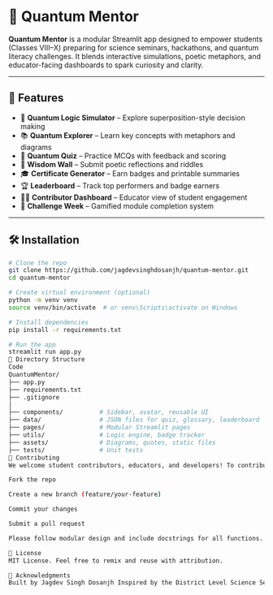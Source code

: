 # 🧠 Quantum Mentor

**Quantum Mentor** is a modular Streamlit app designed to empower students (Classes VIII–X) preparing for science seminars, hackathons, and quantum literacy challenges. It blends interactive simulations, poetic metaphors, and educator-facing dashboards to spark curiosity and clarity.

---

## 🚀 Features

- 🧪 **Quantum Logic Simulator** – Explore superposition-style decision making
- 📚 **Quantum Explorer** – Learn key concepts with metaphors and diagrams
- 🧩 **Quantum Quiz** – Practice MCQs with feedback and scoring
- 🧙 **Wisdom Wall** – Submit poetic reflections and riddles
- 🎓 **Certificate Generator** – Earn badges and printable summaries
- 🏆 **Leaderboard** – Track top performers and badge earners
- 🧑‍🏫 **Contributor Dashboard** – Educator view of student engagement
- 📅 **Challenge Week** – Gamified module completion system

---

## 🛠️ Installation

```bash
# Clone the repo
git clone https://github.com/jagdevsinghdosanjh/quantum-mentor.git
cd quantum-mentor

# Create virtual environment (optional)
python -m venv venv
source venv/bin/activate  # or venv\Scripts\activate on Windows

# Install dependencies
pip install -r requirements.txt

# Run the app
streamlit run app.py
📁 Directory Structure
Code
QuantumMentor/
├── app.py
├── requirements.txt
├── .gitignore
│
├── components/          # Sidebar, avatar, reusable UI
├── data/                # JSON files for quiz, glossary, leaderboard
├── pages/               # Modular Streamlit pages
├── utils/               # Logic engine, badge tracker
├── assets/              # Diagrams, quotes, static files
├── tests/               # Unit tests
🤝 Contributing
We welcome student contributors, educators, and developers! To contribute:

Fork the repo

Create a new branch (feature/your-feature)

Commit your changes

Submit a pull request

Please follow modular design and include docstrings for all functions.

📜 License
MIT License. Feel free to remix and reuse with attribution.

🙌 Acknowledgments
Built by Jagdev Singh Dosanjh Inspired by the District Level Science Seminar and the theme: Quantum Age Begins
